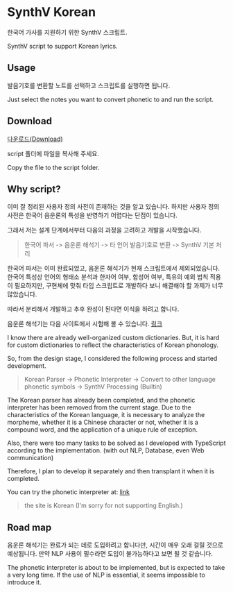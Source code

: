 # SynthV Korean
한국어 가사를 지원하기 위한 SynthV 스크립트.

SynthV script to support Korean lyrics.

## Usage
발음기호를 변환할 노트를 선택하고 스크립트를 실행하면 됩니다.

Just select the notes you want to convert phonetic to and run the script.

## Download

[다운로드(Download)](https://github.com/crlotwhite/synthv-korean/releases/download/v0.0.0/synthv-korean.js)

script 폴더에 파일을 복사해 주세요.

Copy the file to the script folder.

## Why script?
이미 잘 정리된 사용자 정의 사전이 존재하는 것을 알고 있습니다.
하지만 사용자 정의 사전은 한국어 음운론의 특성을 반영하기 어렵다는 단점이 있습니다.

그래서 저는 설계 단계에서부터 다음의 과정을 고려하고 개발을 시작했습니다.

> 한국어 파서 -> 음운론 해석기 -> 타 언어 발음기호로 변환 -> SynthV 기본 처리

한국어 파서는 이미 완료되었고, 음운론 해석기가 현재 스크립트에서 제외되었습니다.
한국어 특성상 언어의 형태소 분석과 한자어 여부, 합성어 여부, 특유의 예외 법칙 적용이 필요하지만, 구현체에 맞춰 타입 스크립트로 개발하다 보니 해결해야 할 과제가 너무 많았습니다.

따라서 분리해서 개발하고 추후 완성이 된다면 이식을 하려고 합니다.

음운론 해석기는 다음 사이트에서 시험해 볼 수 있습니다.
[링크](https://crlotwhite.github.io/korean_phonology_test/)

I know there are already well-organized custom dictionaries.
But, it is hard for custom dictionaries to reflect the characteristics of Korean phonology.

So, from the design stage, I considered the following process and started development.

> Korean Parser -> Phonetic Interpreter -> Convert to other language phonetic symbols -> SynthV Processing (Builtin)

The Korean parser has already been completed, and the phonetic interpreter has been removed from the current stage.
Due to the characteristics of the Korean language, it is necessary to analyze the morpheme, whether it is a Chinese character or not, whether it is a compound word, and the application of a unique rule of exception. 

Also, there were too many tasks to be solved as I developed with TypeScript according to the implementation. (with out NLP, Database, even Web communication)

Therefore, I plan to develop it separately and then transplant it when it is completed.

You can try the phonetic interpreter at: [link](https://crlotwhite.github.io/korean_phonology_test/) 
> the site is Korean (I'm sorry for not supporting English.)

## Road map
음운론 해석기는 완료가 되는 데로 도입하려고 합니다만, 시간이 매우 오래 걸릴 것으로 예상됩니다.
만약 NLP 사용이 필수라면 도입이 불가능하다고 보면 될 것 같습니다.

The phonetic interpreter is about to be implemented, but is expected to take a very long time. 
If the use of NLP is essential, it seems impossible to introduce it.

